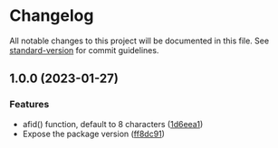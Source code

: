 # Changelog

All notable changes to this project will be documented in this file. See [standard-version](https://github.com/conventional-changelog/standard-version) for commit guidelines.

## 1.0.0 (2023-01-27)


### Features

* afid() function, default to 8 characters ([1d6eea1](https://github.com/alecperkins/afid/commits/1d6eea1603b3bfce9cce462fd25d4f6e3567ed2f))
* Expose the package version ([ff8dc91](https://github.com/alecperkins/afid/commits/ff8dc91c47e1accab44b19e0608c964ce85cd57c))

